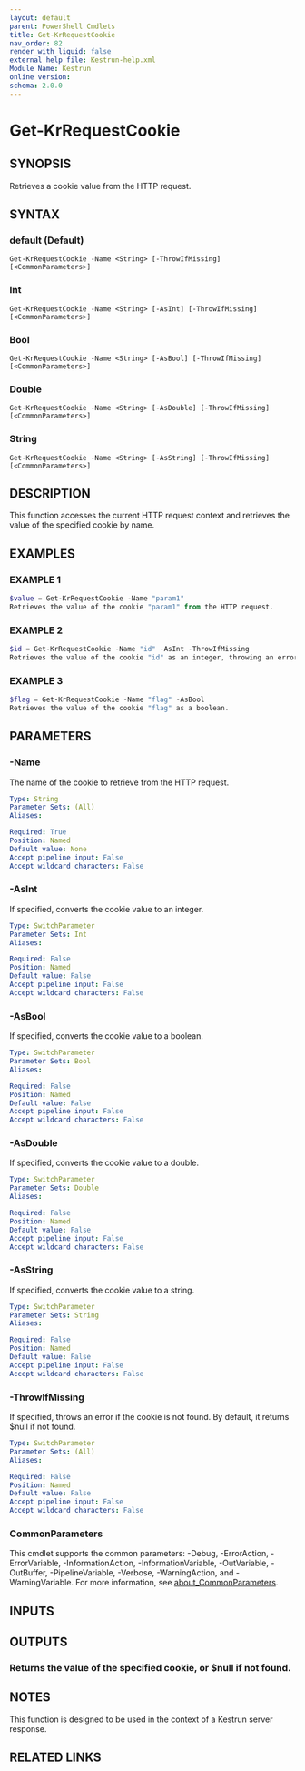```yaml
---
layout: default
parent: PowerShell Cmdlets
title: Get-KrRequestCookie
nav_order: 82
render_with_liquid: false
external help file: Kestrun-help.xml
Module Name: Kestrun
online version:
schema: 2.0.0
---
```


# Get-KrRequestCookie

## SYNOPSIS
Retrieves a cookie value from the HTTP request.

## SYNTAX

### default (Default)
```
Get-KrRequestCookie -Name <String> [-ThrowIfMissing] [<CommonParameters>]
```

### Int
```
Get-KrRequestCookie -Name <String> [-AsInt] [-ThrowIfMissing] [<CommonParameters>]
```

### Bool
```
Get-KrRequestCookie -Name <String> [-AsBool] [-ThrowIfMissing] [<CommonParameters>]
```

### Double
```
Get-KrRequestCookie -Name <String> [-AsDouble] [-ThrowIfMissing] [<CommonParameters>]
```

### String
```
Get-KrRequestCookie -Name <String> [-AsString] [-ThrowIfMissing] [<CommonParameters>]
```

## DESCRIPTION
This function accesses the current HTTP request context and retrieves the value
of the specified cookie by name.

## EXAMPLES

### EXAMPLE 1
```powershell
$value = Get-KrRequestCookie -Name "param1"
Retrieves the value of the cookie "param1" from the HTTP request.
```

### EXAMPLE 2
```powershell
$id = Get-KrRequestCookie -Name "id" -AsInt -ThrowIfMissing
Retrieves the value of the cookie "id" as an integer, throwing an error if it's missing.
```

### EXAMPLE 3
```powershell
$flag = Get-KrRequestCookie -Name "flag" -AsBool
Retrieves the value of the cookie "flag" as a boolean.
```

## PARAMETERS

### -Name
The name of the cookie to retrieve from the HTTP request.

```yaml
Type: String
Parameter Sets: (All)
Aliases:

Required: True
Position: Named
Default value: None
Accept pipeline input: False
Accept wildcard characters: False
```

### -AsInt
If specified, converts the cookie value to an integer.

```yaml
Type: SwitchParameter
Parameter Sets: Int
Aliases:

Required: False
Position: Named
Default value: False
Accept pipeline input: False
Accept wildcard characters: False
```

### -AsBool
If specified, converts the cookie value to a boolean.

```yaml
Type: SwitchParameter
Parameter Sets: Bool
Aliases:

Required: False
Position: Named
Default value: False
Accept pipeline input: False
Accept wildcard characters: False
```

### -AsDouble
If specified, converts the cookie value to a double.

```yaml
Type: SwitchParameter
Parameter Sets: Double
Aliases:

Required: False
Position: Named
Default value: False
Accept pipeline input: False
Accept wildcard characters: False
```

### -AsString
If specified, converts the cookie value to a string.

```yaml
Type: SwitchParameter
Parameter Sets: String
Aliases:

Required: False
Position: Named
Default value: False
Accept pipeline input: False
Accept wildcard characters: False
```

### -ThrowIfMissing
If specified, throws an error if the cookie is not found.
By default, it returns $null if not found.

```yaml
Type: SwitchParameter
Parameter Sets: (All)
Aliases:

Required: False
Position: Named
Default value: False
Accept pipeline input: False
Accept wildcard characters: False
```

### CommonParameters
This cmdlet supports the common parameters: -Debug, -ErrorAction, -ErrorVariable, -InformationAction, -InformationVariable, -OutVariable, -OutBuffer, -PipelineVariable, -Verbose, -WarningAction, and -WarningVariable. For more information, see [about_CommonParameters](http://go.microsoft.com/fwlink/?LinkID=113216).

## INPUTS

## OUTPUTS

### Returns the value of the specified cookie, or $null if not found.
## NOTES
This function is designed to be used in the context of a Kestrun server response.

## RELATED LINKS
